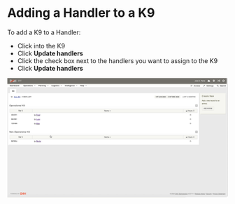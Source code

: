 # Adding a Handler to a K9

To add a K9 to a Handler: 

* Click into the K9
* Click **Update handlers**
* Click the check box next to the handlers you want to assign to the K9
* Click **Update handlers**

![](<../../.gitbook/assets/update handlers.gif>)
